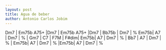 ```yaml
---
layout: post
title: Agua de beber
author: Antonio Carlos Jobim
---
```


<canvas class="chords">Dm7 | Em75b A75+ |Dm7 | Em75b A75+ |Dm7 | Bb75b | Dm7 | %
Em75b| A7 | Dm7 | % | Gm7 | C7 | F7M | F#dim|
Em75b| A7 | Dm7 | % | Bb7 | A7 | Dm7 | % |
Em75b| A7 | Dm7 | % |Em75b| A7 | Dm7 | % 
</canvas>





